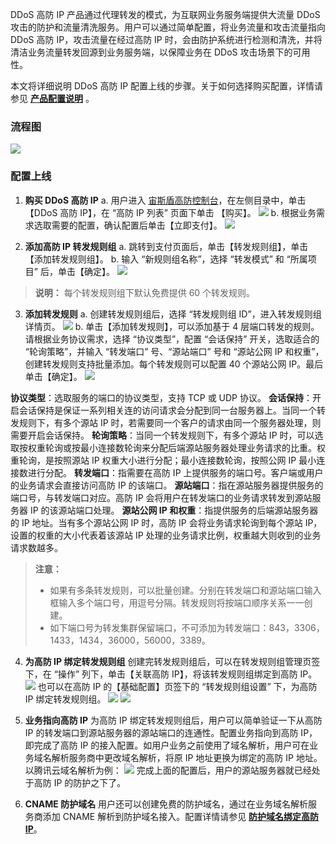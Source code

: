  DDoS 高防 IP 产品通过代理转发的模式，为互联网业务服务端提供大流量 DDoS 攻击的防护和流量清洗服务。用户可以通过简单配置，将业务流量和攻击流量指向 DDoS 高防 IP，攻击流量在经过高防 IP 时，会由防护系统进行检测和清洗，并将清洁业务流量转发回源到业务服务端，以保障业务在 DDoS 攻击场景下的可用性。
 
本文将详细说明 DDoS 高防 IP 配置上线的步骤。关于如何选择购买配置，详情请参见 [**产品配置说明**](https://cloud.tencent.com/document/product/685/18798) 。

### 流程图
![](https://main.qcloudimg.com/raw/7742fd0997412f9957a83cc62dffb6e7.png)

### 配置上线
1. **购买 DDoS 高防 IP**
a. 用户进入 [宙斯盾高防控制台](https://console.cloud.tencent.com/gamesec)，在左侧目录中，单击【DDoS 高防 IP】，在 “高防 IP 列表” 页面下单击 【购买】。
![](https://main.qcloudimg.com/raw/f29fa10aec5659fcd2a9de3d1f42de34.png)
b. 根据业务需求选取需要的配置，确认配置后单击【立即支付】。
![](https://i.imgur.com/11lF1ZC.png)

2. **添加高防 IP 转发规则组**
a. 跳转到支付页面后，单击【转发规则组】，单击【添加转发规则组】。
b. 输入 “新规则组名称”，选择 “转发模式” 和 “所属项目” 后，单击【确定】。
![](https://main.qcloudimg.com/raw/a7d6fed5e864c5922534b4433c138fe3.png)
>**说明：**
>每个转发规则组下默认免费提供 60 个转发规则。

3. **添加转发规则**
a. 创建转发规则组后，选择 “转发规则组 ID”，进入转发规则组详情页。
![](https://main.qcloudimg.com/raw/6fce19de8bcd05382f20c5f4fb98516f.png)
b. 单击【添加转发规则】，可以添加基于 4 层端口转发的规则。请根据业务协议需求，选择 “协议类型”，配置 “会话保持” 开关，选取适合的 “轮询策略”，并输入 “转发端口” 号、“源站端口” 号和 “源站公网 IP 和权重”，创建转发规则支持批量添加。每个转发规则可以配置 40 个源站公网 IP。最后单击【确定】。
![](https://main.qcloudimg.com/raw/7b40fa357f1bf439616b324d66ea4846.png)

 **协议类型**：选取服务的端口的协议类型，支持 TCP 或 UDP 协议。
 **会话保持**：开启会话保持是保证一系列相关连的访问请求会分配到同一台服务器上。当同一个转发规则下，有多个源站 IP 时，若需要同一个客户的请求由同一个服务器处理，则需要开启会话保持。
 **轮询策略**：当同一个转发规则下，有多个源站 IP 时，可以选取按权重轮询或按最小连接数轮询来分配后端源站服务器处理业务请求的比重。权重轮询，是按照源站 IP 权重大小进行分配；最小连接数轮询，按照公网 IP 最小连接数进行分配。
  **转发端口**：指需要在高防 IP 上提供服务的端口号。客户端或用户的业务请求会直接访问高防 IP 的该端口。
  **源站端口**：指在源站服务器提供服务的端口号，与转发端口对应。高防 IP 会将用户在转发端口的业务请求转发到源站服务器 IP 的该源站端口处理。
 **源站公网 IP 和权重**：指提供服务的后端源站服务器的 IP 地址。当有多个源站公网 IP 时，高防 IP 会将业务请求轮询到每个源站 IP，设置的权重的大小代表着该源站 IP 处理的业务请求比例，权重越大则收到的业务请求数越多。
>**注意：**
> - 如果有多条转发规则，可以批量创建。分别在转发端口和源站端口输入框输入多个端口号，用逗号分隔。转发规则将按端口顺序关系一一创建。
> - 如下端口号为转发集群保留端口，不可添加为转发端口：843，3306，1433，1434，36000，56000，3389。

4. **为高防 IP 绑定转发规则组**
创建完转发规则组后，可以在转发规则组管理页签下，在 “操作” 列下，单击【关联高防 IP】，将该转发规则组绑定到高防 IP。
  ![](https://i.imgur.com/E610PTc.png)
也可以在高防 IP 的【基础配置】页签下的 “转发规则组设置” 下，为高防 IP 绑定转发规则组。
 ![](https://main.qcloudimg.com/raw/8d6614440b2c3cedd8f899322713af29.png)
 ![](https://i.imgur.com/Pta6qED.png)

5. **业务指向高防 IP**
 为高防 IP 绑定转发规则组后，用户可以简单验证一下从高防 IP 的转发端口到源站服务器的源站端口的连通性。配置业务指向到高防 IP，即完成了高防 IP 的接入配置。如用户业务之前使用了域名解析，用户可在业务域名解析服务商中更改域名解析，将原 IP 地址更换为绑定的高防 IP 地址。
 以腾讯云域名解析为例：
![](https://main.qcloudimg.com/raw/351f9c5355dd4e41e5e5ef0cd3537a7a.png)
完成上面的配置后，用户的源站服务器就已经处于高防 IP 的防护之下了。

6. **CNAME 防护域名**
用户还可以创建免费的防护域名，通过在业务域名解析服务商添加 CNAME 解析到防护域名接入。配置详情请参见 [**防护域名绑定高防IP**](https://cloud.tencent.com/document/product/685/18808)。






